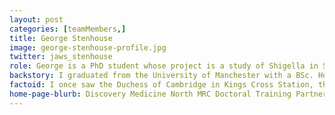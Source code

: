 ```yaml
---
layout: post
categories: [teamMembers,]
title: George Stenhouse
image: george-stenhouse-profile.jpg
twitter: jaws_stenhouse
role: George is a PhD student whose project is a study of Shigella in South Africa, using whole genome sequence analysis, with a focus on genetic epidemiology.
backstory: I graduated from the University of Manchester with a BSc. Hons degree in Biomedical science in 2014. I later moved to Belgium to complete a MSc. in Biomedical science- Infectious and Tropical diseases at the University of Antwerp, during which I undertook a research project, at the Institute of Tropical Medicine, studying the changes in the expression of redox balancing genes throughout the Typanosoma brucei life cycle. I then worked as a project manager, back in the UK, for a year before starting my PhD.
factoid: I once saw the Duchess of Cambridge in Kings Cross Station, though no one believes me because she didn’t have any guards with her (that I could see). She was just with, what I assumed to be, her mum.
home-page-blurb: Discovery Medicine North MRC Doctoral Training Partnership PhD student
---
```

